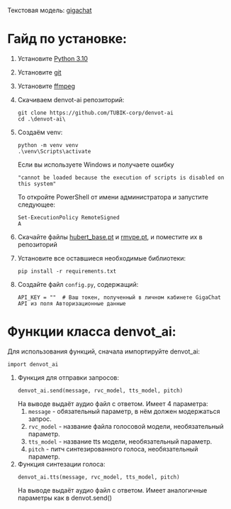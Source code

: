 Текстовая модель: [gigachat](https://github.com/ai-forever/gigachain)

# Гайд по установке:
1) Установите [Python 3.10](https://www.python.org/downloads/)
2) Установите [git](https://git-scm.com/downloads)
3) Установите [ffmpeg](https://ffmpeg.org/download.html)
4) Скачиваем denvot-ai репозиторий:
   ```
   git clone https://github.com/TUBIK-corp/denvot-ai
   cd .\denvot-ai\
   ```
5) Создаём venv:
   ```
   python -m venv venv
   .\venv\Scripts\activate
   ```
   Если вы используете Windows и получаете ошибку

   ```"cannot be loaded because the execution of scripts is disabled on this system"```
   
   То откройте PowerShell от имени администратора и запустите следующее:
   ```
   Set-ExecutionPolicy RemoteSigned
   A
   ```
6) Скачайте файлы [hubert_base.pt](https://huggingface.co/lj1995/VoiceConversionWebUI/resolve/main/hubert_base.pt) и [rmvpe.pt](https://huggingface.co/lj1995/VoiceConversionWebUI/resolve/main/rmvpe.pt), и поместите их в репозиторий
7) Установите все оставшиеся необходимые библиотеки:   
    ```
    pip install -r requirements.txt
    ```
8) Создайте файл ```config.py```, содержащий:
   ```
   API_KEY = ""  # Ваш токен, полученный в личном кабинете GigaChat API из поля Авторизационные данные
   ```

# Функции класса denvot_ai:
Для использования функций, сначала импортируйте denvot_ai:
```
import denvot_ai
```
1) Функция для отправки запросов:
   ```
   denvot_ai.send(message, rvc_model, tts_model, pitch)
   ```
   На выводе выдаёт аудио файл с ответом.
   Имеет 4 параметра:
   1) ```message``` - обязательный параметр, в нём должен модержаться запрос.
   2) ```rvc_model``` - название файла голосовой модели, необязательный параметр.
   3) ```tts_model``` - название tts модели, необязательный параметр.
   4) ```pitch``` - питч синтезированного голоса, необязательный параметр.
2) Функция синтезации голоса:
   ```
   denvot_ai.tts(message, rvc_model, tts_model, pitch)
   ```
   На выводе выдаёт аудио файл с ответом.
   Имеет аналогичные параметры как в denvot.send()
   
   
